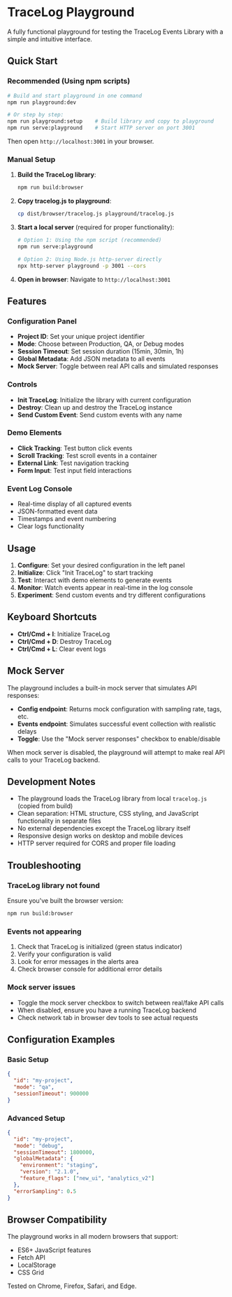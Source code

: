 # TraceLog Playground

A fully functional playground for testing the TraceLog Events Library with a simple and intuitive interface.

## Quick Start

### Recommended (Using npm scripts)
```bash
# Build and start playground in one command
npm run playground:dev

# Or step by step:
npm run playground:setup    # Build library and copy to playground
npm run serve:playground    # Start HTTP server on port 3001
```

Then open `http://localhost:3001` in your browser.

### Manual Setup
1. **Build the TraceLog library**:
   ```bash
   npm run build:browser
   ```

2. **Copy tracelog.js to playground**:
   ```bash
   cp dist/browser/tracelog.js playground/tracelog.js
   ```

3. **Start a local server** (required for proper functionality):
   ```bash
   # Option 1: Using the npm script (recommended)
   npm run serve:playground

   # Option 2: Using Node.js http-server directly
   npx http-server playground -p 3001 --cors
   ```

4. **Open in browser**: Navigate to `http://localhost:3001`

## Features

### Configuration Panel
- **Project ID**: Set your unique project identifier
- **Mode**: Choose between Production, QA, or Debug modes
- **Session Timeout**: Set session duration (15min, 30min, 1h)
- **Global Metadata**: Add JSON metadata to all events
- **Mock Server**: Toggle between real API calls and simulated responses

### Controls
- **Init TraceLog**: Initialize the library with current configuration
- **Destroy**: Clean up and destroy the TraceLog instance
- **Send Custom Event**: Send custom events with any name

### Demo Elements
- **Click Tracking**: Test button click events
- **Scroll Tracking**: Test scroll events in a container
- **External Link**: Test navigation tracking
- **Form Input**: Test input field interactions

### Event Log Console
- Real-time display of all captured events
- JSON-formatted event data
- Timestamps and event numbering
- Clear logs functionality

## Usage

1. **Configure**: Set your desired configuration in the left panel
2. **Initialize**: Click "Init TraceLog" to start tracking
3. **Test**: Interact with demo elements to generate events
4. **Monitor**: Watch events appear in real-time in the log console
5. **Experiment**: Send custom events and try different configurations

## Keyboard Shortcuts

- **Ctrl/Cmd + I**: Initialize TraceLog
- **Ctrl/Cmd + D**: Destroy TraceLog
- **Ctrl/Cmd + L**: Clear event logs

## Mock Server

The playground includes a built-in mock server that simulates API responses:

- **Config endpoint**: Returns mock configuration with sampling rate, tags, etc.
- **Events endpoint**: Simulates successful event collection with realistic delays
- **Toggle**: Use the "Mock server responses" checkbox to enable/disable

When mock server is disabled, the playground will attempt to make real API calls to your TraceLog backend.

## Development Notes

- The playground loads the TraceLog library from local `tracelog.js` (copied from build)
- Clean separation: HTML structure, CSS styling, and JavaScript functionality in separate files
- No external dependencies except the TraceLog library itself
- Responsive design works on desktop and mobile devices
- HTTP server required for CORS and proper file loading

## Troubleshooting

### TraceLog library not found
Ensure you've built the browser version:
```bash
npm run build:browser
```

### Events not appearing
1. Check that TraceLog is initialized (green status indicator)
2. Verify your configuration is valid
3. Look for error messages in the alerts area
4. Check browser console for additional error details

### Mock server issues
- Toggle the mock server checkbox to switch between real/fake API calls
- When disabled, ensure you have a running TraceLog backend
- Check network tab in browser dev tools to see actual requests

## Configuration Examples

### Basic Setup
```json
{
  "id": "my-project",
  "mode": "qa",
  "sessionTimeout": 900000
}
```

### Advanced Setup
```json
{
  "id": "my-project",
  "mode": "debug",
  "sessionTimeout": 1800000,
  "globalMetadata": {
    "environment": "staging",
    "version": "2.1.0",
    "feature_flags": ["new_ui", "analytics_v2"]
  },
  "errorSampling": 0.5
}
```

## Browser Compatibility

The playground works in all modern browsers that support:
- ES6+ JavaScript features
- Fetch API
- LocalStorage
- CSS Grid

Tested on Chrome, Firefox, Safari, and Edge.